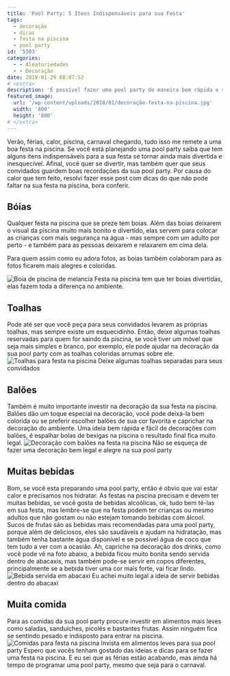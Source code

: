 ```yaml
---
title: 'Pool Party: 5 Itens Indispensáveis para sua Festa'
tags:
  - decoração
  - dicas
  - festa na piscina
  - pool party
id: '5503'
categories:
  - - Aleatoriedades
  - - Decoração
date: 2018-01-29 08:07:53
# <extra>
description: 'É possível fazer uma pool party de maneira bem rápida e sem precisar gastar muito. Confira as dicas e inspirações para você fazer sua festa na piscina.'
featured_image: 
  url: '/wp-content/uploads/2018/01/decoração-festa-na-piscina.jpg'
  width: '800'
  height: '800'
# </extra>
---
```


Verão, férias, calor, piscina, carnaval chegando, tudo isso me remete a uma boa festa na piscina. Se você está planejando uma pool party saiba que tem alguns itens indispensáveis para a sua festa se tornar ainda mais divertida e inesquecível. Afinal, você quer se divertir, mas também quer que seus convidados guardem boas recordações da sua pool party. Por causa do calor que tem feito, resolvi fazer esse post com dicas do que não pode faltar na sua festa na piscina, bora conferir.

## Bóias

Qualquer festa na piscina que se preze tem boias. Além das boias deixarem o visual da piscina muito mais bonito e divertido, elas servem para colocar as crianças com mais segurança na água - mas sempre com um adulto por perto - e também para as pessoas deixarem e relaxarem em cima dela.

Para quem assim como eu adora fotos, as boias também colaboram para as fotos ficarem mais alegres e coloridas.

![Boia de piscina de melancia ](/wp-content/uploads/2018/01/pool-party-boias.jpg) Festa na piscina tem que ter boias divertidas, elas fazem toda a diferença no ambiente.

## Toalhas

Pode até ser que você peça para seus convidados levarem as próprias toalhas, mas sempre existe um esquecidinho. Então, deixe algumas toalhas reservadas para quem for saindo da piscina, se você tiver um móvel que seja mais simples e branco, por exemplo, ele pode ajudar na decoração da sua pool party com as toalhas coloridas arrumas sobre ele. ![Toalhas para festa na piscina ](/wp-content/uploads/2018/01/pool-party.jpg) Deixe algumas toalhas separadas para seus convidados

## Balões

Também é muito importante investir na decoração da sua festa na piscina. Balões dão um toque especial na decoração, você pode deixá-la bem colorida ou se preferir escolher balões de sua cor favorita e caprichar na decoração do ambiente. Uma ideia bem rápida e fácil de decorações com balões, é espalhar bolas de bexigas na piscina o resultado final fica muito legal. ![Decoração com balões na festa na piscina](/wp-content/uploads/2018/01/decoração-festa-na-piscina.jpg) Não se esqueça de fazer uma decoração bem legal e alegre na sua pool party

## Muitas bebidas

Bom, se você esta preparando uma pool party, então é obvio que vai estar calor e precisamos nos hidratar. As festas na piscina precisam e devem ter muitas bebidas, se você gosta de bebidas alcoólicas, ok, tudo bem tê-las em sua festa, mas lembre-se que na festa podem ter crianças ou mesmo adultos que não gostam ou não estejam tomando bebidas com álcool. Sucos de frutas são as bebidas mais recomendadas para uma pool party, porque além de deliciosos, eles são saudáveis e ajudam na hidratação, mas também tenha bastante água disponível e se possível água de coco que tem tudo a ver com a ocasião. Ah, capriche na decoração dos drinks, como você pode vê na foto abaixo, a bebida ficou muito bonita sendo servida dentro de abacaxis, mas também pode-se servir em copos diferentes, principalmente se a bebida tiver uma cor mais forte, vai ficar lindo. ![Bebida servida em abacaxi](/wp-content/uploads/2018/01/bebida-servida-em-abacaxi.jpg) Eu achei muito legal a ideia de servir bebidas dentro do abacaxi

## Muita comida

Para as comidas da sua pool party procure investir em alimentos mais leves como saladas, sanduíches, picolés e bastantes frutas. Assim ninguém fica se sentindo pesado e indisposto para entrar na piscina.  ![Comidas para festa na piscina](/wp-content/uploads/2018/01/comidas-para-festa-na-piscina.jpg) Invista em alimentos leves para sua pool party Espero que vocês tenham gostado das ideias e dicas para se fazer uma festa na piscina. E eu sei que as férias estão acabando, mas ainda há tempo de programar uma pool party, mesmo que seja para o carnaval.
